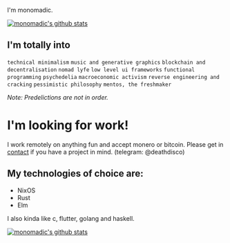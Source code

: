 I'm monomadic.

[![monomadic's github stats](https://github-readme-stats.vercel.app/api?username=monomadic&theme=graywhite)](https://github.com/anuraghazra/github-readme-stats)

## I'm totally into
`technical minimalism` `music and generative graphics` `blockchain and decentralisation` `nomad lyfe` `low level ui frameworks` `functional programming` `psychedelia` `macroeconomic activism` `reverse engineering and cracking` `pessimistic philosophy` `mentos, the freshmaker`

_Note: Predelictions are not in order._

# I'm looking for work!
I work remotely on anything fun and accept monero or bitcoin. Please get in [contact](mailto:themonomadic@protonmail.com) if you have a project in mind. (telegram: @deathdisco)

## My technologies of choice are:
- NixOS
- Rust
- Elm

I also kinda like c, flutter, golang and haskell.

[![monomadic's github stats](https://github-readme-stats.vercel.app/api/top-langs/?username=monomadic&layout=compact&theme=graywhite)](https://github.com/anuraghazra/github-readme-stats)
